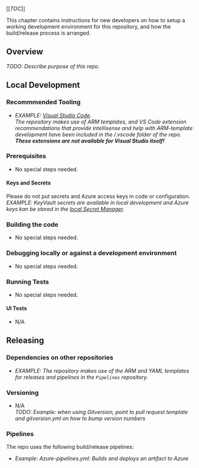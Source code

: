 ﻿[[_TOC_]]

This chapter contains instructions for new developers on how to setup a working development environment for this repository, and how the build/release process is arranged.

## Overview

_TODO: Describe purpose of this repo._

## Local Development

### Recommmended Tooling

- _EXAMPLE: [Visual Studio Code](https://code.visualstudio.com/).  
The repository makes use of ARM templates, and VS Code extension recommendations that provide intellisense and help with ARM-template development have been included in the /.vscode folder of the repo.
**These extensions are not available for Visual Studio itself!**_

### Prerequisites

- No special steps needed.  

#### Keys and Secrets

Please do not put secrets and Azure access keys in code or configuration.  
_EXAMPLE: KeyVault secrets are available in local development and Azure keys kan be stored in the [local Secret Manager](https://docs.microsoft.com/en-us/aspnet/core/security/app-secrets)._

### Building the code

- No special steps needed.  

### Debugging locally or against a development environment

- No special steps needed.

### Running Tests

- No special steps needed.

#### UI Tests

- N/A

## Releasing

### Dependencies on other repositories

- _EXAMPLE: The repository makes use of the ARM and YAML templates for releases and pipelines in the ```Pipelines``` repository._

### Versioning

- N/A  
  _TODO: Example: when using Gitversion, point to pull request template and gitversion.yml on how to bump version numbers_

### Pipelines

The repo uses the following build/release pipelines:

- _Example: Azure-pipelines.yml: Builds and deploys an artifact to Azure_
